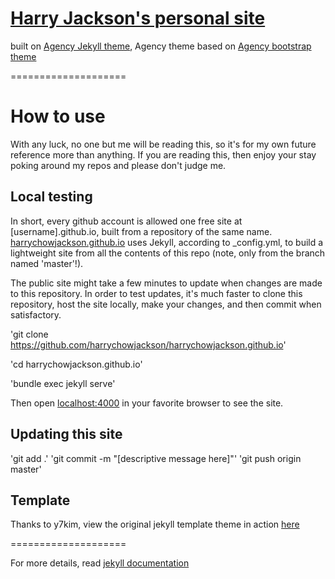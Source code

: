 # [Harry Jackson's personal site](https://harrychowjackson.github.io)

built on [Agency Jekyll theme](https://github.com/y7kim/agency-jekyll-theme), Agency theme based on [Agency bootstrap theme ](https://startbootstrap.com/template-overviews/agency/)

====================

# How to use
With any luck, no one but me will be reading this, so it's for my own future reference more than anything. If you are reading this, then enjoy your stay poking around my repos and please don't judge me.

## Local testing

In short, every github account is allowed one free site at \[username\].github.io, built from a repository of the same name. [harrychowjackson.github.io](https://harrychowjackson.github.io) uses Jekyll, according to _config.yml, to build a lightweight site from all the contents of this repo (note, only from the branch named 'master'!).

The public site might take a few minutes to update when changes are made to this repository. In order to test updates, it's much faster to clone this repository, host the site locally, make your changes, and then commit when satisfactory.
 
'git clone https://github.com/harrychowjackson/harrychowjackson.github.io'

'cd harrychowjackson.github.io'

'bundle exec jekyll serve'

Then open [localhost:4000](http://localhost:4000) in your favorite browser to see the site.

## Updating this site
'git add .'
'git commit -m "\[descriptive message here\]"'
'git push origin master'

## Template
Thanks to y7kim, view the original jekyll template theme in action [here](https://y7kim.github.io/agency-jekyll-theme)

====================

For more details, read [jekyll documentation](http://jekyllrb.com/)
